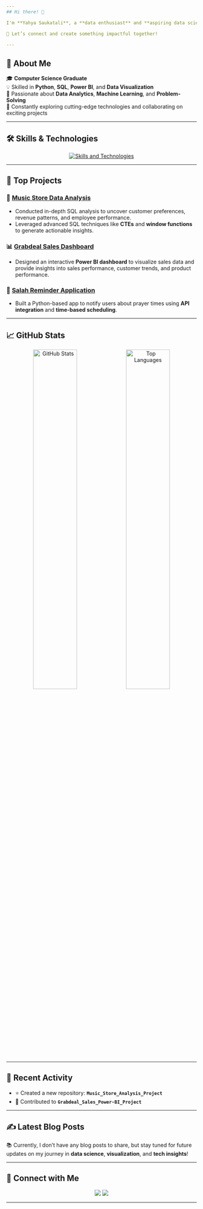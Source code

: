 ```yaml
---
## Hi there! 👋  

I'm **Yahya Saukatali**, a **data enthusiast** and **aspiring data scientist** passionate about solving complex problems through data-driven solutions. I thrive on uncovering meaningful insights, building innovative projects, and continuously learning new technologies.  

🚀 Let’s connect and create something impactful together!  

---
```


## 🌟 About Me  

🎓 **Computer Science Graduate**  
💡 Skilled in **Python**, **SQL**, **Power BI**, and **Data Visualization**  
🌟 Passionate about **Data Analytics**, **Machine Learning**, and **Problem-Solving**  
📖 Constantly exploring cutting-edge technologies and collaborating on exciting projects  

---

## 🛠️ Skills & Technologies  

<p align="center">  
  <a href="https://skillicons.dev">  
    <img src="https://skillicons.dev/icons?i=py,sql,powerbi,excel,aws,numpy,tensorflow,pandas,seaborn,matplotlib,html,css,js,github,mysql,postgres,tableau,vscode,chatgpt&perline=8" alt="Skills and Technologies">  
  </a>  
</p>  

---

## 🚀 Top Projects  

### 🎵 **[Music Store Data Analysis](https://github.com/yahyabigceo/Music_Store_Analysis_Project)**  
- Conducted in-depth SQL analysis to uncover customer preferences, revenue patterns, and employee performance.  
- Leveraged advanced SQL techniques like **CTEs** and **window functions** to generate actionable insights.  

### 📊 **[Grabdeal Sales Dashboard](https://github.com/yahyabigceo/Grabdeal_Sales_Power-BI_project)**  
- Designed an interactive **Power BI dashboard** to visualize sales data and provide insights into sales performance, customer trends, and product performance.  

### 📱 **[Salah Reminder Application](https://github.com/yahyabigceo/basic_python_projects)**  
- Built a Python-based app to notify users about prayer times using **API integration** and **time-based scheduling**.  

---

## 📈 GitHub Stats  

<p align="center">  
  <img src="https://github-readme-stats.vercel.app/api?username=yahyabigceo&show_icons=true&theme=radical" alt="GitHub Stats" width="48%">  
  <img src="https://github-readme-stats.vercel.app/api/top-langs/?username=yahyabigceo&layout=compact&theme=radical" alt="Top Languages" width="48%">  
</p>  

---

## 🔄 Recent Activity  

- ⭐ Created a new repository: **`Music_Store_Analysis_Project`**  
- 🔄 Contributed to **`Grabdeal_Sales_Power-BI_Project`**  

---

## ✍️ Latest Blog Posts  

📚 Currently, I don’t have any blog posts to share, but stay tuned for future updates on my journey in **data science**, **visualization**, and **tech insights**!  

---

## 🤝 Connect with Me  

<p align="center">  
  <a href="https://www.linkedin.com/in/yahya-saukatali-833061328/"><img src="https://img.shields.io/badge/LinkedIn-Connect-blue?style=for-the-badge&logo=linkedin"></a>  
  <a href="https://github.com/yahyabigceo"><img src="https://img.shields.io/badge/GitHub-Follow-black?style=for-the-badge&logo=github"></a>  
</p>  

---
